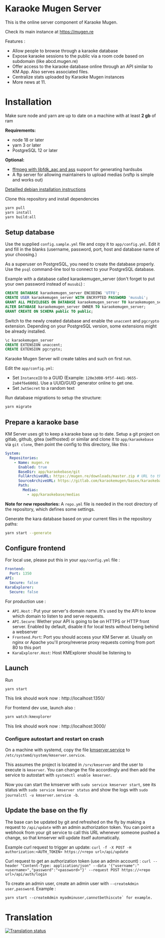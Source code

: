 # Karaoke Mugen Server

This is the online server component of Karaoke Mugen.

Check its main instance at https://mugen.re

Features :

- Allow people to browse through a karaoke database
- Expose karaoke sessions to the public via a room code based on subdomain (like abcd.mugen.re)
- Offer access to the karaoke database online through an API similar to KM App. Also serves associated files.
- Centralize stats uploaded by Karaoke Mugen instances
- More news at 11.

# Installation

Make sure node and yarn are up to date on a machine with at least **2 gb** of ram

**Requirements:**
- node 18 or later
- yarn 3 or later
- PostgreSQL 12 or later

**Optional:**
- [ffmpeg with libfdk_aac and ass](./docs/ffmpeg-build-script.sh) support for generating hardsubs
- A ftp server for allowing maintainers to upload medias (vsftp is simple and works out)

[Detailled debian installation instructions](./docs/kmserver-setup-debian.md)

Clone this repository and install dependencies

```sh
yarn pull
yarn install
yarn build:all
```

## Setup database

Use the supplied `config.sample.yml` file and copy it to `app/config.yml`. Edit it and fill in the blanks (username, password, port, host and database name of your choosing.)

As a superuser on PostgreSQL, you need to create the database properly. Use the `psql` command-line tool to connect to your PostgreSQL database.
  
Example with a database called karaokemugen_server (don't forget to put your own password instead of `musubi`) :

```SQL
CREATE DATABASE karaokemugen_server ENCODING 'UTF8';
CREATE USER karaokemugen_server WITH ENCRYPTED PASSWORD 'musubi';
GRANT ALL PRIVILEGES ON DATABASE karaokemugen_server TO karaokemugen_server;
ALTER DATABASE karaokemugen_server OWNER TO karaokemugen_server;
GRANT CREATE ON SCHEMA public TO public;
```

Switch to the newly created database and enable the `unaccent` and `pgcrypto` extension. Depending on your PostgreSQL version, some extensions might be already installed.

```SQL
\c karaokemugen_server
CREATE EXTENSION unaccent;
CREATE EXTENSION pgcrypto;
```

Karaoke Mugen Server will create tables and such on first run.

Edit the `app/config.yml`:

- Set `InstanceID` to a GUID (Example: `120e3d08-9f5f-44d1-9655-2a04f6e600b`). Use a UUID/GUID generator online to get one.
- Set `JwtSecret` to a random text

Run database migrations to setup the structure:

```sh
yarn migrate
```

## Prepare a karaoke base

KM Server uses git to keep a karaoke base up to date. Setup a git project on gitlab, github, gitea (selfhosted) or similar and clone it to `app/karaokebase` via `git clone`, then point the config to this directory, like this :

```yaml
System:
  Repositories:
    - Name: mugen.re
      Enabled: true
      BaseDir: app/karaokebase/git
      FullArchiveURL: https://mugen.re/downloads/master.zip # URL to the complete repository as zip
      SourceArchiveURL: https://gitlab.com/karaokemugen/bases/karaokebase/-/archive/master/karaokebase-master.zip
      Path: 
        Medias: 
          - app/karaokebase/medias
```

**Note for new repositories:** A `repo.yml` file is needed in the root directory of the repository, which defines some settings.

Generate the kara database based on your current files in the repository paths:

```sh
yarn start --generate
```

## Configure frontend

For local use, please put this in your `app/config.yml` file :

```yaml
Frontend:
  Port: 1350
API:
  Secure: false
KaraExplorer:
  Secure: false
```

For production use :

- `API.Host` : Put your server's domain name. It's used by the API to know which domain to listen to and serve requests.
- `API.Secure`: Wether your API is going to be on HTTPS or HTTP front server. Enabled by default, disable it for local tests without being behind a webserver
- `Frontend.Port`: Port you should access your KM Server at. Usually on nginx or Apache you'll proxy/reverse proxy requests coming from port 80 to this port
- `KaraExplorer.Host`: Host KMExplorer should be listening to


## Launch

Run

```sh
yarn start
```

This link should work now : http://localhost:1350/

For frontend dev use, launch also :

```sh
yarn watch:kmexplorer
```

This link should work now : http://localhost:3000/

### Configure autostart and restart on crash

On a machine with systemd, copy the file [kmserver.service](docs/kmserver.service) to `/etc/systemd/system/kmserver.service`.

This assumes the project is located in `/srv/kmserver` and the user to execute is `kmserver`. You can change the file accordingly and then add the service to autostart with `systemctl enable kmserver`.

Now you can start the kmserver with `sudo service kmserver start`, see its status with `sudo service kmserver status` and show the logs with `sudo journalctl -u kmserver.service -b`. 

## Update the base on the fly

The base can be updated by git and refreshed on the fly by making a request to `/api/update` with an admin authorization token. You can point a webhook from your git service to call this URL whenever someone pushed a change, so that kmserver will update itself automatically. 

Example curl request to trigger an update: `curl -f -X POST -H authorization:<AUTH_TOKEN> https://<repo url>/api/update`

Curl request to get an authorization token (use an admin account) : `curl --header "Content-Type: application/json" --data '{"username":"<username>","password":"<password>"}' --request POST https://<repo url>/api/auth/login`

To create an admin user, create an admin user with `--createAdmin user,password`. Example : 

```
yarn start --createAdmin myadminuser,cannotbethiscute` for example.
```

# Translation

[![Translation status](https://hosted.weblate.org/widgets/karaoke-mugen/-/karaoke-mugen-server/multi-auto.svg)](https://hosted.weblate.org/engage/karaoke-mugen/)